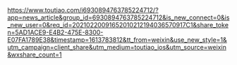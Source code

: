 https://www.toutiao.com/i6930894763785224712/?app=news_article&group_id=6930894763785224712&is_new_connect=0&is_new_user=0&req_id=20210220091652010212194036570917C1&share_token=5AD1ACE9-E4B2-475E-8300-E07FA1789E38&timestamp=1613783812&tt_from=weixin&use_new_style=1&utm_campaign=client_share&utm_medium=toutiao_ios&utm_source=weixin&wxshare_count=1